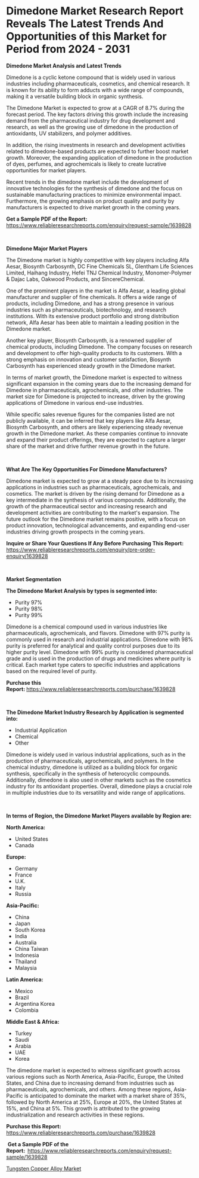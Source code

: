 <p><h1>Dimedone Market Research Report Reveals The Latest Trends And Opportunities of this Market for Period from 2024 - 2031</h1></p><p><strong>Dimedone Market Analysis and Latest Trends</strong></p>
<p><p>Dimedone is a cyclic ketone compound that is widely used in various industries including pharmaceuticals, cosmetics, and chemical research. It is known for its ability to form adducts with a wide range of compounds, making it a versatile building block in organic synthesis.</p><p>The Dimedone Market is expected to grow at a CAGR of 8.7% during the forecast period. The key factors driving this growth include the increasing demand from the pharmaceutical industry for drug development and research, as well as the growing use of dimedone in the production of antioxidants, UV stabilizers, and polymer additives.</p><p>In addition, the rising investments in research and development activities related to dimedone-based products are expected to further boost market growth. Moreover, the expanding application of dimedone in the production of dyes, perfumes, and agrochemicals is likely to create lucrative opportunities for market players.</p><p>Recent trends in the dimedone market include the development of innovative technologies for the synthesis of dimedone and the focus on sustainable manufacturing practices to minimize environmental impact. Furthermore, the growing emphasis on product quality and purity by manufacturers is expected to drive market growth in the coming years.</p></p>
<p><strong>Get a Sample PDF of the Report:&nbsp;</strong> <a href="https://www.reliableresearchreports.com/enquiry/request-sample/1639828">https://www.reliableresearchreports.com/enquiry/request-sample/1639828</a></p>
<p>&nbsp;</p>
<p><strong>Dimedone Major Market Players</strong></p>
<p><p>The Dimedone market is highly competitive with key players including Alfa Aesar, Biosynth Carbosynth, DC Fine Chemicals SL, Glentham Life Sciences Limited, Haihang Industry, Hefei TNJ Chemical Industry, Monomer-Polymer & Dajac Labs, Oakwood Products, and SincereChemical. </p><p>One of the prominent players in the market is Alfa Aesar, a leading global manufacturer and supplier of fine chemicals. It offers a wide range of products, including Dimedone, and has a strong presence in various industries such as pharmaceuticals, biotechnology, and research institutions. With its extensive product portfolio and strong distribution network, Alfa Aesar has been able to maintain a leading position in the Dimedone market.</p><p>Another key player, Biosynth Carbosynth, is a renowned supplier of chemical products, including Dimedone. The company focuses on research and development to offer high-quality products to its customers. With a strong emphasis on innovation and customer satisfaction, Biosynth Carbosynth has experienced steady growth in the Dimedone market.</p><p>In terms of market growth, the Dimedone market is expected to witness significant expansion in the coming years due to the increasing demand for Dimedone in pharmaceuticals, agrochemicals, and other industries. The market size for Dimedone is projected to increase, driven by the growing applications of Dimedone in various end-use industries.</p><p>While specific sales revenue figures for the companies listed are not publicly available, it can be inferred that key players like Alfa Aesar, Biosynth Carbosynth, and others are likely experiencing steady revenue growth in the Dimedone market. As these companies continue to innovate and expand their product offerings, they are expected to capture a larger share of the market and drive further revenue growth in the future.</p></p>
<p>&nbsp;</p>
<p><strong>What Are The Key Opportunities For Dimedone Manufacturers?</strong></p>
<p><p>Dimedone market is expected to grow at a steady pace due to its increasing applications in industries such as pharmaceuticals, agrochemicals, and cosmetics. The market is driven by the rising demand for Dimedone as a key intermediate in the synthesis of various compounds. Additionally, the growth of the pharmaceutical sector and increasing research and development activities are contributing to the market's expansion. The future outlook for the Dimedone market remains positive, with a focus on product innovation, technological advancements, and expanding end-user industries driving growth prospects in the coming years.</p></p>
<p><strong>Inquire or Share Your Questions If Any Before Purchasing This Report:</strong> <a href="https://www.reliableresearchreports.com/enquiry/pre-order-enquiry/1639828">https://www.reliableresearchreports.com/enquiry/pre-order-enquiry/1639828</a></p>
<p>&nbsp;</p>
<p><strong>Market Segmentation</strong></p>
<p><strong>The Dimedone Market Analysis by types is segmented into:</strong></p>
<p><ul><li>Purity 97%</li><li>Purity 98%</li><li>Purity 99%</li></ul></p>
<p><p>Dimedone is a chemical compound used in various industries like pharmaceuticals, agrochemicals, and flavors. Dimedone with 97% purity is commonly used in research and industrial applications. Dimedone with 98% purity is preferred for analytical and quality control purposes due to its higher purity level. Dimedone with 99% purity is considered pharmaceutical grade and is used in the production of drugs and medicines where purity is critical. Each market type caters to specific industries and applications based on the required level of purity.</p></p>
<p><strong>Purchase this Report:&nbsp;</strong><a href="https://www.reliableresearchreports.com/purchase/1639828">https://www.reliableresearchreports.com/purchase/1639828</a></p>
<p>&nbsp;</p>
<p><strong>The Dimedone Market Industry Research by Application is segmented into:</strong></p>
<p><ul><li>Industrial Application</li><li>Chemical</li><li>Other</li></ul></p>
<p><p>Dimedone is widely used in various industrial applications, such as in the production of pharmaceuticals, agrochemicals, and polymers. In the chemical industry, dimedone is utilized as a building block for organic synthesis, specifically in the synthesis of heterocyclic compounds. Additionally, dimedone is also used in other markets such as the cosmetics industry for its antioxidant properties. Overall, dimedone plays a crucial role in multiple industries due to its versatility and wide range of applications.</p></p>
<p>&nbsp;</p>
<p><strong>In terms of Region, the Dimedone Market Players available by Region are:</strong></p>
<p>
    <p> <strong> North America: </strong>
        <ul>
            <li>United States</li>
            <li>Canada</li>
        </ul>
        </p> 
    <p> <strong> Europe: </strong>
        <ul>
            <li>Germany</li>
            <li>France</li>
            <li>U.K.</li>
            <li>Italy</li>
            <li>Russia</li>
        </ul>
        </p> 
    <p> <strong> Asia-Pacific: </strong>
        <ul>
            <li>China</li>
            <li>Japan</li>
            <li>South Korea</li>
            <li>India</li>
            <li>Australia</li>
            <li>China Taiwan</li>
            <li>Indonesia</li>
            <li>Thailand</li>
            <li>Malaysia</li>
        </ul>
        </p> 
    <p> <strong> Latin America: </strong>
        <ul>
            <li>Mexico</li>
            <li>Brazil</li>
            <li>Argentina Korea</li>
            <li>Colombia</li>
        </ul>
        </p> 
    <p> <strong> Middle East & Africa: </strong>
        <ul>
            <li>Turkey</li>
            <li>Saudi</li>
            <li>Arabia</li>
            <li>UAE</li>
            <li>Korea</li>
        </ul>
    </p>
    </p>
<p><p>The dimedone market is expected to witness significant growth across various regions such as North America, Asia-Pacific, Europe, the United States, and China due to increasing demand from industries such as pharmaceuticals, agrochemicals, and others. Among these regions, Asia-Pacific is anticipated to dominate the market with a market share of 35%, followed by North America at 25%, Europe at 20%, the United States at 15%, and China at 5%. This growth is attributed to the growing industrialization and research activities in these regions.</p></p>
<p><strong>Purchase this Report: </strong><a href="https://www.reliableresearchreports.com/purchase/1639828">https://www.reliableresearchreports.com/purchase/1639828</a></p>
<p>&nbsp;<strong>Get a Sample PDF of the Report:&nbsp;&nbsp;</strong><a href="https://www.reliableresearchreports.com/enquiry/request-sample/1639828">https://www.reliableresearchreports.com/enquiry/request-sample/1639828</a></p>
<p><strong></strong></p>
<p><p><a href="https://github.com/NorbertYates/Market-Research-Report-List-4/blob/main/tungsten-copper-alloy-market.md">Tungsten Copper Alloy Market</a></p></p>